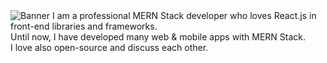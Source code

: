 <img align="fluid" alt="Banner" src="https://i.ibb.co/pfrSfDt/banner.png" />
I am a professional MERN Stack developer who loves React.js in front-end libraries and frameworks.<br/>
Until now, I have developed many web & mobile apps with MERN Stack.<br/>
I love also open-source and discuss each other.
